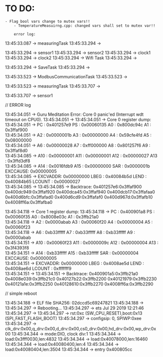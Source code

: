 # TO DO:
    - Flag bool vars change to mutex vars!!
        - TemperatureMeasuirng.cpp: changed vars shall set to mutex var!! 

        error log: 

13:45:33.087 -> measuringTask
13:45:33.294 -> 

13:45:33.294 -> sensor1
13:45:33.294 -> sensor2
13:45:33.294 -> clock1
13:45:33.294 -> clock2
13:45:33.294 -> Wifi Task
13:45:33.294 -> 

13:45:33.294 -> SaveTask
13:45:33.294 -> 

13:45:33.523 -> ModbusCommunicationTask
13:45:33.523 -> 

13:45:33.523 -> measuringTask
13:45:33.707 -> 

13:45:33.707 -> sensor1

// ERROR log

13:45:34.051 -> Guru Meditation Error: Core  0 panic'ed (Interrupt wdt timeout on CPU0). 
13:45:34.051 -> 
13:45:34.051 -> Core  0 register dump:
13:45:34.051 -> PC      : 0x401257e9  PS      : 0x00060135  A0      : 0x800dc94c  A1      : 0x3ffaf900  
13:45:34.051 -> A2      : 0x0000001b  A3      : 0x00000000  A4      : 0x59cfe4fd  A5      : 0x08000000  
13:45:34.051 -> A6      : 0x00000028  A7      : 0xff000000  A8      : 0x801257f6  A9      : 0x3ffaf8d0  
13:45:34.085 -> A10     : 0x00000001  A11     : 0x00000001  A12     : 0x00000027  A13     : 0x3ffd3df8  
13:45:34.085 -> A14     : 0x0016fdb9  A15     : 0x00000000  SAR     : 0x0000001b  EXCCAUSE: 0x00000005  
13:45:34.085 -> EXCVADDR: 0x00000000  LBEG    : 0x40084b5d  LEND    : 0x40084b65  LCOUNT  : 0x00000027  
13:45:34.085 -> 
13:45:34.085 -> 
 Backtrace: 0x401257e6:0x3ffaf900 0x400dc949:0x3ffaf920 0x400dca45:0x3ffaf940 0x400dcb17:0x3ffafaa0 0x400d6bfc:0x3ffafad0 0x400d6cd9:0x3ffafaf0 0x400d967d:0x3ffafb10 0x4008ff6a:0x3ffafba0

 13:45:34.118 -> Core  1 register dump:
13:45:34.118 -> PC      : 0x400901a8  PS      : 0x00060f35  A0      : 0x8008e03c  A1      : 0x3ffb21a0  
13:45:34.118 -> A2      : 0x0000abab  A3      : 0x00060f20  A4      : 0x00000004  A5      : 0x00060f23  
13:45:34.118 -> A6      : 0xb33fffff  A7      : 0xb33fffff  A8      : 0xb33fffff  A9      : 0x0000abab  
13:45:34.151 -> A10     : 0x00060f23  A11     : 0x0000009c  A12     : 0x00000004  A13     : 0x3f4393f8  
13:45:34.151 -> A14     : 0xb33fffff  A15     : 0xb33fffff  SAR     : 0x00000004  EXCCAUSE: 0x00000005  
13:45:34.151 -> EXCVADDR: 0x00000000  LBEG    : 0x4008ae5d  LEND    : 0x4008ae6d  LCOUNT  : 0xfffffff9  
13:45:34.151 -> 
13:45:34.151 -> 
Backtrace: 0x400901a5:0x3ffb21a0 0x4008e039:0x3ffb21c0 0x40127b22:0x3ffb2200 0x40121979:0x3ffb2230 0x40121a1e:0x3ffb2250 0x40128610:0x3ffb2270 0x4008ff6a:0x3ffb2290

// simple reboot

13:45:34.188 -> ELF file SHA256: 02dccd5c69247821
13:45:34.188 -> 
13:45:34.297 -> Rebooting...
13:45:34.297 -> ets Jul 29 2019 12:21:46
13:45:34.297 -> 
13:45:34.297 -> rst:0xc (SW_CPU_RESET),boot:0x13 (SPI_FAST_FLASH_BOOT)
13:45:34.297 -> configsip: 0, SPIWP:0xee
13:45:34.297 -> clk_drv:0x00,q_drv:0x00,d_drv:0x00,cs0_drv:0x00,hd_drv:0x00,wp_drv:0x00
13:45:34.344 -> mode:DIO, clock div:1
13:45:34.344 -> load:0x3fff0030,len:4832
13:45:34.344 -> load:0x40078000,len:16460
13:45:34.344 -> load:0x40080400,len:4
13:45:34.344 -> load:0x40080404,len:3504
13:45:34.344 -> entry 0x400805cc